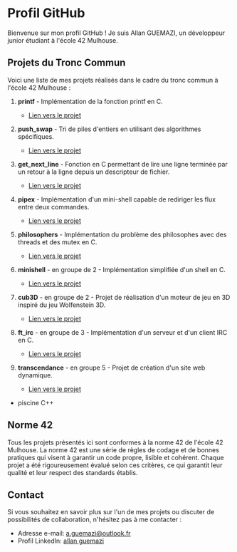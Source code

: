 # Profil GitHub

Bienvenue sur mon profil GitHub ! Je suis Allan GUEMAZI, un développeur junior étudiant à l'école 42 Mulhouse.


## Projets du Tronc Commun

Voici une liste de mes projets réalisés dans le cadre du tronc commun à l'école 42 Mulhouse :

1. **printf** - Implémentation de la fonction printf en C.
   - [Lien vers le projet](https://github.com/allangmz/ft_printf)
     
2. **push_swap** - Tri de piles d'entiers en utilisant des algorithmes spécifiques.
   - [Lien vers le projet](https://github.com/allangmz/push_swap)

3. **get_next_line** - Fonction en C permettant de lire une ligne terminée par un retour à la ligne depuis un descripteur de fichier.
   - [Lien vers le projet](https://github.com/allangmz/get_next_linev2)
 
4. **pipex** - Implémentation d'un mini-shell capable de rediriger les flux entre deux commandes.
   - [Lien vers le projet](https://github.com/allangmz/pipex)
 
5. **philosophers** - Implémentation du problème des philosophes avec des threads et des mutex en C.
   - [Lien vers le projet](https://github.com/allangmz/philosophers)
 
6. **minishell** - en groupe de 2 - Implémentation simplifiée d'un shell en C.
   - [Lien vers le projet](https://github.com/allangmz/minishell)
 
7. **cub3D** - en groupe de 2 - Projet de réalisation d'un moteur de jeu en 3D inspiré du jeu Wolfenstein 3D.
   - [Lien vers le projet](https://github.com/allangmz/cub3D)
 
8. **ft_irc** - en groupe de 3 - Implémentation d'un serveur et d'un client IRC en C.
   - [Lien vers le projet](https://github.com/allangmz/ft_irc)
     
9. **transcendance** - en groupe 5 - Projet de création d'un site web dynamique.
   - [Lien vers le projet](https://github.com/allangmz/transcendance)

+ piscine C++

## Norme 42

Tous les projets présentés ici sont conformes à la norme 42 de l'école 42 Mulhouse. La norme 42 est une série de règles de codage et de bonnes pratiques qui visent à garantir un code propre, lisible et cohérent. Chaque projet a été rigoureusement évalué selon ces critères, ce qui garantit leur qualité et leur respect des standards établis.

## Contact

Si vous souhaitez en savoir plus sur l'un de mes projets ou discuter de possibilités de collaboration, n'hésitez pas à me contacter :

- Adresse e-mail: [a.guemazi@outlook.fr](mailto:a.guemazi@outlook.fr)
- Profil LinkedIn: [allan guemazi](https://www.linkedin.com/in/allan-guemazi)
